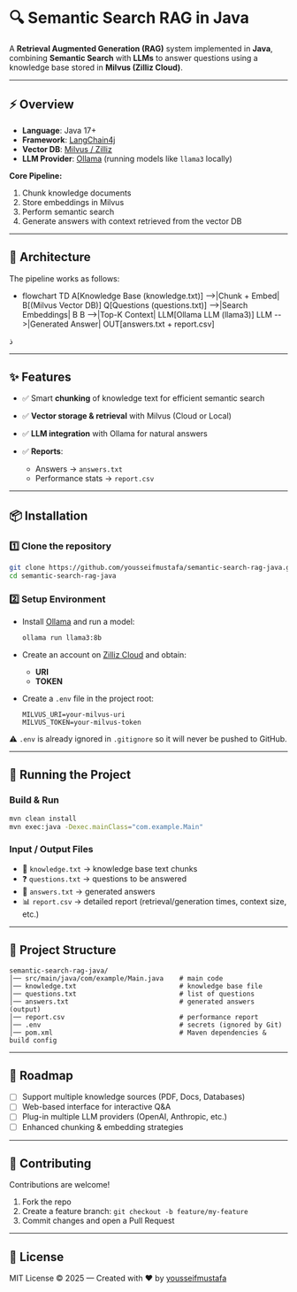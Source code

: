 # 🔍 Semantic Search RAG in Java

A **Retrieval Augmented Generation (RAG)** system implemented in **Java**,  
combining **Semantic Search** with **LLMs** to answer questions using a knowledge base stored in **Milvus (Zilliz Cloud)**.

---

## ⚡ Overview
- **Language**: Java 17+  
- **Framework**: [LangChain4j](https://github.com/langchain4j/langchain4j)  
- **Vector DB**: [Milvus / Zilliz](https://zilliz.com/)  
- **LLM Provider**: [Ollama](https://ollama.ai/) (running models like `llama3` locally)  

**Core Pipeline:**
1. Chunk knowledge documents  
2. Store embeddings in Milvus  
3. Perform semantic search  
4. Generate answers with context retrieved from the vector DB  

---

## 🧩 Architecture

The pipeline works as follows:

* flowchart TD
    A[Knowledge Base (knowledge.txt)] -->|Chunk + Embed| B[(Milvus Vector DB)]
    Q[Questions (questions.txt)] -->|Search Embeddings| B
    B -->|Top-K Context| LLM[Ollama LLM (llama3)]
    LLM -->|Generated Answer| OUT[answers.txt + report.csv]



ذ

---

## ✨ Features

* ✅ Smart **chunking** of knowledge text for efficient semantic search
* ✅ **Vector storage & retrieval** with Milvus (Cloud or Local)
* ✅ **LLM integration** with Ollama for natural answers
* ✅ **Reports**:

  * Answers → `answers.txt`
  * Performance stats → `report.csv`

---

## 📦 Installation

### 1️⃣ Clone the repository

```bash
git clone https://github.com/yousseifmustafa/semantic-search-rag-java.git
cd semantic-search-rag-java
```

### 2️⃣ Setup Environment

* Install [Ollama](https://ollama.ai/) and run a model:

  ```bash
  ollama run llama3:8b
  ```

* Create an account on [Zilliz Cloud](https://zilliz.com/) and obtain:

  * **URI**
  * **TOKEN**

* Create a `.env` file in the project root:

  ```env
  MILVUS_URI=your-milvus-uri
  MILVUS_TOKEN=your-milvus-token
  ```

⚠️ `.env` is already ignored in `.gitignore` so it will never be pushed to GitHub.

---

## 🚀 Running the Project

### Build & Run

```bash
mvn clean install
mvn exec:java -Dexec.mainClass="com.example.Main"
```

### Input / Output Files

* 📖 `knowledge.txt` → knowledge base text chunks
* ❓ `questions.txt` → questions to be answered
* 📝 `answers.txt` → generated answers
* 📊 `report.csv` → detailed report (retrieval/generation times, context size, etc.)

---

## 📂 Project Structure

```
semantic-search-rag-java/
│── src/main/java/com/example/Main.java    # main code
│── knowledge.txt                          # knowledge base file
│── questions.txt                          # list of questions
│── answers.txt                            # generated answers (output)
│── report.csv                             # performance report
│── .env                                   # secrets (ignored by Git)
│── pom.xml                                # Maven dependencies & build config
```

---

## 🌟 Roadmap

* [ ] Support multiple knowledge sources (PDF, Docs, Databases)
* [ ] Web-based interface for interactive Q\&A
* [ ] Plug-in multiple LLM providers (OpenAI, Anthropic, etc.)
* [ ] Enhanced chunking & embedding strategies

---

## 🤝 Contributing

Contributions are welcome!

1. Fork the repo
2. Create a feature branch: `git checkout -b feature/my-feature`
3. Commit changes and open a Pull Request

---

## 📜 License

MIT License © 2025 — Created with ❤️ by [yousseifmustafa](https://github.com/yousseifmustafa)

